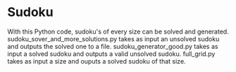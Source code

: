 # Sudoku
With this Python code, sudoku's of every size can be solved and generated. 
sudoku_sover_and_more_solutions.py takes as input an unsolved sudoku and outputs the solved one to a file. 
sudoku_generator_good.py takes as input a solved sudoku and outputs a valid unsolved sudoku.
full_grid.py takes as input a size and ouputs a solved sudoku of that size. 
